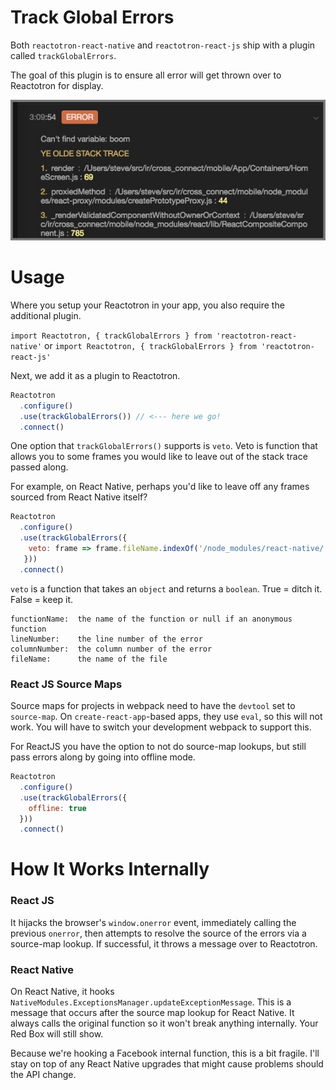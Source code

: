 # Track Global Errors

Both `reactotron-react-native` and `reactotron-react-js` ship with a plugin called `trackGlobalErrors`.

The goal of this plugin is to ensure all error will get thrown over to Reactotron for display.

![Installing The App](./images/track-global-errors/stack-trace.jpg)


# Usage

Where you setup your Reactotron in your app, you also require the additional plugin.

`import Reactotron, { trackGlobalErrors } from 'reactotron-react-native'`
or
`import Reactotron, { trackGlobalErrors } from 'reactotron-react-js'`

Next, we add it as a plugin to Reactotron.

```js
Reactotron
  .configure()
  .use(trackGlobalErrors()) // <--- here we go!
  .connect()
```

One option that `trackGlobalErrors()` supports is `veto`.  Veto is function that allows you to some frames you would like to leave out of the stack trace passed along.

For example, on React Native, perhaps you'd like to leave off any frames sourced from React Native itself?

```js
Reactotron
  .configure()
  .use(trackGlobalErrors({
    veto: frame => frame.fileName.indexOf('/node_modules/react-native/') >= 0
   }))
  .connect()
```

`veto` is a function that takes an `object` and returns a `boolean`.  True = ditch it.  False = keep it.

```
functionName:  the name of the function or null if an anonymous function
lineNumber:    the line number of the error
columnNumber:  the column number of the error
fileName:      the name of the file
```

### React JS Source Maps

Source maps for projects in webpack need to have the `devtool` set to `source-map`.  On `create-react-app`-based apps, they use `eval`, so this will not work.  You will have to switch your development webpack to support this.

For ReactJS you have the option to not do source-map lookups, but still pass errors along by going into offline mode.

```js
Reactotron
  .configure()
  .use(trackGlobalErrors({
    offline: true
  }))
  .connect()
```


# How It Works Internally

### React JS
It hijacks the browser's `window.onerror` event, immediately calling the previous `onerror`, then attempts to resolve the source of the errors via a source-map lookup.  If successful, it throws a message over to Reactotron.


### React Native
On React Native, it hooks `NativeModules.ExceptionsManager.updateExceptionMessage`.  This is a message that occurs after the source map lookup for React Native.  It always calls the original function so it won't break anything internally.  Your Red Box will still show.

Because we're hooking a Facebook internal function, this is a bit fragile.  I'll stay on top of any React Native upgrades that might cause problems should the API change.
